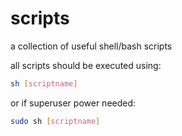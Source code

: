 # scripts
a collection of useful shell/bash scripts

all scripts should be executed using:
```bash
sh [scriptname]
```
or if superuser power needed:
```bash
sudo sh [scriptname]
```